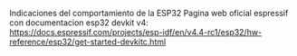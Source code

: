 Indicaciones del comportamiento de la ESP32
Pagina web oficial espressif con documentacion esp32 devkit v4:
https://docs.espressif.com/projects/esp-idf/en/v4.4-rc1/esp32/hw-reference/esp32/get-started-devkitc.html


